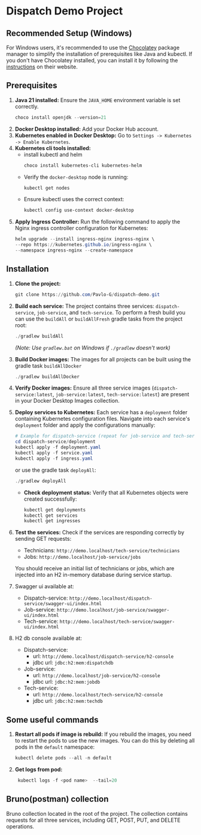 # Dispatch Demo Project

## Recommended Setup (Windows)

For Windows users, it's recommended to use the [Chocolatey](https://chocolatey.org/) package manager to simplify the installation of prerequisites like Java and kubectl. If you don't have Chocolatey installed, you can install it by following the [instructions](https://chocolatey.org/install) on their website.

## Prerequisites

1.  **Java 21 installed:** Ensure the `JAVA_HOME` environment variable is set correctly.
    ```powershell
    choco install openjdk --version=21
    ```
2.  **Docker Desktop installed:** Add your Docker Hub account.
3.  **Kubernetes enabled in Docker Desktop:** Go to `Settings -> Kubernetes -> Enable Kubernetes`.
4.  **Kubernetes cli tools installed:**
    * install kubectl and helm
        ```powershell
        choco install kubernetes-cli kubernetes-helm
        ```
    *   Verify the `docker-desktop` node is running:
        ```powershell
        kubectl get nodes
        ```
    *   Ensure kubectl uses the correct context:
        ```powershell
        kubectl config use-context docker-desktop
        ```
5.  **Apply Ingress Controller:** Run the following command to apply the Nginx ingress controller configuration for Kubernetes:
    ```powershell
    helm upgrade --install ingress-nginx ingress-nginx \
    --repo https://kubernetes.github.io/ingress-nginx \
    --namespace ingress-nginx --create-namespace
    ```

## Installation

1.  **Clone the project:**
    ```powershell
    git clone https://github.com/Pavlo-G/dispatch-demo.git
    ```
2.  **Build each service:** The project contains three services: `dispatch-service`, `job-service`, and `tech-service`. To perform a fresh build you can use the `buildAll` or `buildAllFresh` gradle tasks from the project root:
    ```powershell
    ./gradlew buildAll
    ```
    *(Note: Use `gradlew.bat` on Windows if `./gradlew` doesn't work)*

3.  **Build Docker images:** The images for all projects can be built using the gradle task `buildAllDocker`
    ```powershell
    ./gradlew buildAllDocker
    ```

4.  **Verify Docker images:** Ensure all three service images (`dispatch-service:latest`, `job-service:latest`, `tech-service:latest`) are present in your Docker Desktop Images collection.

5.  **Deploy services to Kubernetes:** Each service has a `deployment` folder containing Kubernetes configuration files. Navigate into each service's `deployment` folder and apply the configurations manually:
    ```powershell
    # Example for dispatch-service (repeat for job-service and tech-service)
    cd dispatch-service/deployment
    kubectl apply -f deployment.yaml
    kubectl apply -f service.yaml
    kubectl apply -f ingress.yaml
    ```
    or use the gradle task `deployAll`:
    ```powershell
    ./gradlew deployAll
    ```

    *   **Check deployment status:** Verify that all Kubernetes objects were created successfully:
        ```powershell
        kubectl get deployments
        kubectl get services
        kubectl get ingresses
        ```

6.  **Test the services:** Check if the services are responding correctly by sending GET requests:
    *   Technicians: `http://demo.localhost/tech-service/technicians`
    *   Jobs: `http://demo.localhost/job-service/jobs`

    You should receive an initial list of technicians or jobs, which are injected into an H2 in-memory database during service startup.
7. Swagger ui available at:
    *   Dispatch-service: `http://demo.localhost/dispatch-service/swagger-ui/index.html`
    *   Job-service: `http://demo.localhost/job-service/swagger-ui/index.html`
    *   Tech-service: `http://demo.localhost/tech-service/swagger-ui/index.html`
8. H2 db console available at:
    * Dispatch-service:
        *  url: `http://demo.localhost/dispatch-service/h2-console`
        *  jdbc url: `jdbc:h2:mem:dispatchdb`
    * Job-service: 
        *  url: `http://demo.localhost/job-service/h2-console`
        *  jdbc url: `jdbc:h2:mem:jobdb`
    * Tech-service: 
        *  url: `http://demo.localhost/tech-service/h2-console`
        *  jdbc url: `jdbc:h2:mem:techdb`


## Some useful commands
1.    **Restart all pods if image is rebuild:** If you rebuild the images, you need to restart the pods to use the new images. You can do this by deleting all pods in the `default` namespace:
      ```powershell
      kubectl delete pods --all -n default
      ```
2.    **Get logs from pod:**        
      ```powershell
       kubectl logs -f <pod name>  --tail=20
      ```


## Bruno(postman) collection
Bruno collection located in the root of the project. The collection contains requests for all three services, including GET, POST, PUT, and DELETE operations.
